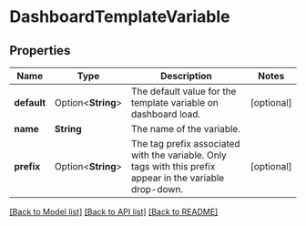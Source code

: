 # DashboardTemplateVariable

## Properties

Name | Type | Description | Notes
------------ | ------------- | ------------- | -------------
**default** | Option<**String**> | The default value for the template variable on dashboard load. | [optional]
**name** | **String** | The name of the variable. | 
**prefix** | Option<**String**> | The tag prefix associated with the variable. Only tags with this prefix appear in the variable drop-down. | [optional]

[[Back to Model list]](../README.md#documentation-for-models) [[Back to API list]](../README.md#documentation-for-api-endpoints) [[Back to README]](../README.md)


